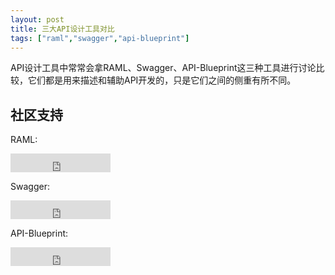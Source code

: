 ```yaml
---
layout: post
title: 三大API设计工具对比
tags: ["raml","swagger","api-blueprint"]
---
```


API设计工具中常常会拿RAML、Swagger、API-Blueprint这三种工具进行讨论比较，它们都是用来描述和辅助API开发的，只是它们之间的侧重有所不同。

## 社区支持

RAML: 

<iframe src="https://ghbtns.com/github-btn.html?user=raml-org&repo=raml-spec&type=star&count=true&size=large&v=2" frameborder="0" scrolling="0" width="160px" height="30px"></iframe>

Swagger: 

<iframe src="https://ghbtns.com/github-btn.html?user=swagger-api&repo=swagger-ui&type=star&count=true&size=large&v=2" frameborder="0" scrolling="0" width="160px" height="30px"></iframe>

API-Blueprint: 
<iframe src="https://ghbtns.com/github-btn.html?user=apiaryio&repo=api-blueprint&type=star&count=true&size=large&v=2" frameborder="0" scrolling="0" width="160px" height="30px"></iframe>